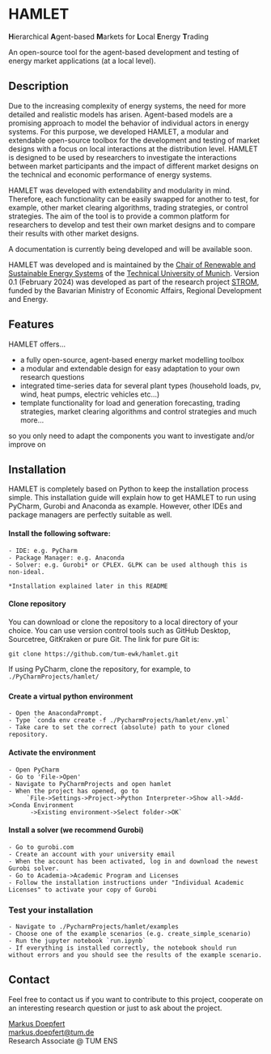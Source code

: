 HAMLET
=======

**H**ierarchical **A**gent-based **M**arkets for **L**ocal **E**nergy **T**rading

An open-source tool for the agent-based development and testing of energy market applications (at a local level).

## Description

Due to the increasing complexity of energy systems, the need for more detailed and realistic models has arisen. 
Agent-based models are a promising approach to model the behavior of individual actors in energy systems. For this 
purpose, we developed HAMLET, a modular and extendable open-source toolbox for the development and testing of market 
designs with a focus on local interactions at the distribution level. HAMLET is designed to be used by researchers 
to investigate the interactions between market participants and the impact of different market designs on the technical 
and economic performance of energy systems.

HAMLET was developed with extendability and modularity in mind. Therefore, each functionality can be easily swapped for 
another to test, for example, other market clearing algorithms, trading strategies, or control strategies. The aim of 
the tool is to provide a common platform for researchers to develop and test their own market designs and to compare 
their results with other market designs.

A documentation is currently being developed and will be available soon.

HAMLET was developed and is maintained by the 
[Chair of Renewable and Sustainable Energy Systems](https://www.epe.ed.tum.de/en/ens/homepage/) of the [Technical
University of Munich](https://www.tum.de/en/). Version 0.1 (February 2024) was developed as part of the research project 
[STROM](https://www.epe.ed.tum.de/en/ens/research/projects/current-projects/strom-sp-3/), funded by the Bavarian Ministry of Economic Affairs, 
Regional Development and Energy.

## Features
HAMLET offers...
* a fully open-source, agent-based energy market modelling toolbox
* a modular and extendable design for easy adaptation to your own research questions
* integrated time-series data for several plant types (household loads, pv, wind, heat pumps, electric vehicles etc...)
* template functionality for load and generation forecasting, trading strategies, market clearing
  algorithms and control strategies and much more...

so you only need to adapt the components you want to investigate and/or improve on

## Installation
HAMLET is completely based on Python to keep the installation process simple. This installation guide will
explain how to get HAMLET to run using PyCharm, Gurobi and Anaconda as example. However, other IDEs and package managers
are perfectly suitable as well.

#### Install the following software:
	- IDE: e.g. PyCharm
	- Package Manager: e.g. Anaconda
	- Solver: e.g. Gurobi* or CPLEX. GLPK can be used although this is non-ideal.

    *Installation explained later in this README

#### Clone repository
You can download or clone the repository to a local directory of your choice. You can use version control tools such as 
GitHub Desktop, Sourcetree, GitKraken or pure Git. The link for pure Git is: 

`git clone https://github.com/tum-ewk/hamlet.git`

If using PyCharm, clone the repository, for example, to `./PyCharmProjects/hamlet/`
###
#### Create a virtual python environment
	- Open the AnacondaPrompt.
	- Type `conda env create -f ./PycharmProjects/hamlet/env.yml`
	- Take care to set the correct (absolute) path to your cloned repository.

#### Activate the environment
	- Open PyCharm
	- Go to 'File->Open'
	- Navigate to PyCharmProjects and open hamlet
	- When the project has opened, go to 
         `File->Settings->Project->Python Interpreter->Show all->Add->Conda Environment
          ->Existing environment->Select folder->OK`

#### Install a solver (we recommend Gurobi)
	- Go to gurobi.com
	- Create an account with your university email 
	- When the account has been activated, log in and download the newest Gurobi solver.
	- Go to Academia->Academic Program and Licenses
	- Follow the installation instructions under "Individual Academic Licenses" to activate your copy of Gurobi

### Test your installation
    - Navigate to ./PycharmProjects/hamlet/examples
	- Choose one of the example scenarios (e.g. create_simple_scenario)
    - Run the jupyter notebook `run.ipynb`
    - If everything is installed correctly, the notebook should run without errors and you should see the results of the example scenario.

## Contact
Feel free to contact us if you want to contribute to this project, cooperate on an interesting research question
or just to ask about the project.

[Markus Doepfert](https://campus.tum.de/tumonline/ee/ui/ca2/app/desktop/#/pl/ui/$ctx/visitenkarte.show_vcard?$ctx=design=ca2;header=max;lang=de&pPersonenGruppe=3&pPersonenId=99801BCF1F13B4C9)  
markus.doepfert@tum.de  
Research Associate @ TUM ENS

[//]: # (## References)

[//]: # ()
[//]: # (TBD)



